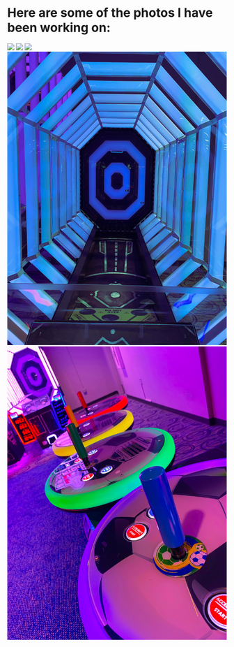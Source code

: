 # Here are some of the photos I have been working on:
<img src="images/IMG_1966.jpg"/>
<img src="images/IMG_2996.jpg"/>
<img src="images/IMG_2998.jpg"/>
<img src="images/image0 (1)-2.jpg"/>
<img src="images/image2-2.jpg"/>
<img src=""/>
<img src=""/>
<img src=""/>
